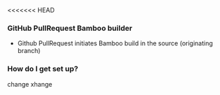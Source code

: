 <<<<<<< HEAD

### GitHub PullRequest Bamboo builder ###

* Github PullRequest initiates Bamboo build in the source (originating branch)


### How do I get set up? ###

change
xhange
